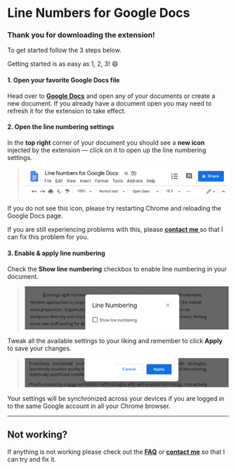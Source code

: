 # Line Numbers for Google Docs

### Thank you for downloading the extension!

To get started follow the 3 steps below.

Getting started is as easy as 1, 2, 3! :smile:

#### 1. Open your favorite Google Docs file

Head over to **[Google Docs](https://docs.google.com/)** and open any of your documents or create a new document. If you already have a document open you may need to refresh it for the extension to take effect.

#### 2. Open the line numbering settings

In the **top right** corner of your document you should see a **new icon** injected by the extension — click on it to open up the line numbering settings.

> ![Line Numbers for Google Docs Tool Bar](_media/quickstart-docs-tool-bar.png)

If you do not see this icon, please try restarting Chrome and reloading the Google Docs page.

If you are still experiencing problems with this, please **[contact me ](contact.md)** so that I can fix this problem for you.

#### 3. Enable & apply line numbering

Check the **Show line numbering** checkbox to enable line numbering in your document.

> ![Line Numbers for Google Docs Enable Checkbox](_media/quickstart-enable-numbering.png)

Tweak all the available settings to your liking and remember to click **Apply** to save your changes.

> ![Line Numbers for Google Docs Apply Settings](_media/quickstart-apply-settings.png)

Your settings will be synchronized across your devices if you are logged in to the same Google account in all your Chrome browser.

--------------------------------------------------------------------------------

## Not working?

If anything is not working please check out the **[FAQ](faq.md)** or **[contact me](contact.md)** so that I can try and fix it.